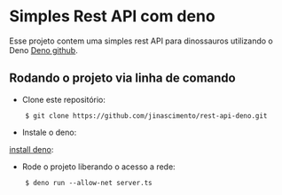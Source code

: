 # Simples Rest API com deno

Esse projeto contem uma simples rest API para dinossauros utilizando o Deno [Deno github](https://github.com/denoland/deno).  

## Rodando o projeto via linha de comando
* Clone este repositório:
```
    $ git clone https://github.com/jinascimento/rest-api-deno.git
```
* Instale o deno:

 [install deno](https://deno.land/manual/getting_started/installation):

* Rode o projeto liberando o acesso a rede: 
```
    $ deno run --allow-net server.ts
```
